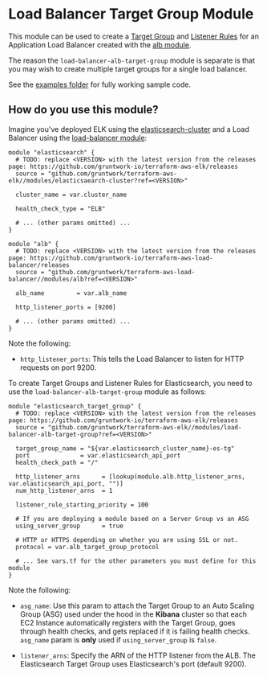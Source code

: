 # Load Balancer Target Group Module

This module can be used to create a [Target 
Group](https://docs.aws.amazon.com/elasticloadbalancing/latest/application/load-balancer-target-groups.html) and
[Listener Rules](https://docs.aws.amazon.com/elasticloadbalancing/latest/application/listener-update-rules.html) for
an Application Load Balancer created with the [alb module](https://github.com/gruntwork-io/terraform-aws-load-balancer/tree/main/modules/alb). 

The reason the `load-balancer-alb-target-group` module is separate is that you may wish to create multiple target groups 
for a single load balancer.

See the [examples folder](/examples) for fully working sample code.

## How do you use this module?

Imagine you've deployed ELK using the [elasticsearch-cluster](/modules/elasticsearch-cluster) and a Load Balancer
using the [load-balancer module](https://github.com/gruntwork-io/terraform-aws-load-balancer/):    

```hcl
module "elasticsearch" {
  # TODO: replace <VERSION> with the latest version from the releases page: https://github.com/gruntwork-io/terraform-aws-elk/releases
  source = "github.com/gruntwork/terraform-aws-elk//modules/elasticsaearch-cluster?ref=<VERSION>"
  
  cluster_name = var.cluster_name
  
  health_check_type = "ELB"
  
  # ... (other params omitted) ...
}

module "alb" {
  # TODO: replace <VERSION> with the latest version from the releases page: https://github.com/gruntwork-io/terraform-aws-load-balancer/releases
  source = "github.com/gruntwork/terraform-aws-load-balancer//modules/alb?ref=<VERSION>"
  
  alb_name         = var.alb_name

  http_listener_ports = [9200]

  # ... (other params omitted) ...
}
``` 

Note the following:

* `http_listener_ports`: This tells the Load Balancer to listen for HTTP requests on port 9200.
  
To create Target Groups and Listener Rules for Elasticsearch, you need to use the
`load-balancer-alb-target-group` module as follows:

```hcl
module "elasticsearch_target_group" {
  # TODO: replace <VERSION> with the latest version from the releases page: https://github.com/gruntwork-io/terraform-aws-elk/releases
  source = "github.com/gruntwork/terraform-aws-elk//modules/load-balancer-alb-target-group?ref=<VERSION>"

  target_group_name = "${var.elasticsearch_cluster_name}-es-tg"
  port              = var.elasticsearch_api_port
  health_check_path = "/"

  http_listener_arns      = [lookup(module.alb.http_listener_arns, var.elasticsearch_api_port, "")]
  num_http_listener_arns  = 1
  
  listener_rule_starting_priority = 100

  # If you are deploying a module based on a Server Group vs an ASG
  using_server_group      = true
  
  # HTTP or HTTPS depending on whether you are using SSL or not.
  protocol = var.alb_target_group_protocol
    
  # ... See vars.tf for the other parameters you must define for this module
}
```

Note the following:

* `asg_name`: Use this param to attach the Target Group to an Auto Scaling Group (ASG) used under the hood in the
  **Kibana** cluster so that each EC2 Instance automatically registers with the Target Group, goes 
  through health checks, and gets replaced if it is failing health checks. `asg_name` param is **only** used if
  `using_server_group` is `false`.

* `listener_arns`: Specify the ARN of the HTTP listener from the ALB. The Elasticsearch Target Group uses
  Elasticsearch's port (default 9200).
